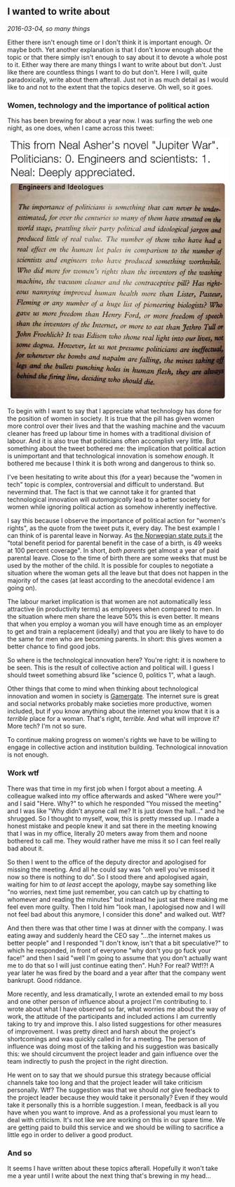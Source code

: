 
## I wanted to write about

_2016-03-04, so many things_

Either there isn't enough time or I don't think it is important enough. Or maybe both. Yet another explanation is that I don't know enough about the topic or that there simply isn't enough to say about it to devote a whole post to it. Either way there are many things I want to write about but don't. Just like there are countless things I want to do but don't. Here I will, quite paradoxically, write about them afterall. Just not in as much detail as I would like to and not to the extent that the topics deserve. Oh well, so it goes.

### Women, technology and the importance of political action

This has been brewing for about a year now. I was surfing the web one night, as one does, when I came across this tweet:

![](https://raw.githubusercontent.com/leondutoit/leondutoit.github.io/master/politics-tech-women-tweet.png)

To begin with I want to say that I appreciate what technology has done for the position of women in society. It is true that the pill has given women more control over their lives and that the washing machine and the vacuum cleaner has freed up labour time in homes with a traditional division of labour. And it is also true that politicians often accomplish very little. But something about the tweet bothered me: the implication that political action is unimportant and that technological innovation is somehow _enough_. It bothered me because I think it is both wrong and dangerous to think so.

I've been hesitating to write about this (for a year) because the "women in tech" topic is complex, controversial and difficult to understand. But nevermind that. The fact is that we cannot take it for granted that technological innovation will _automagically_ lead to a better society for women while ignoring political action as somehow inherently ineffective.

I say this because I observe the importance of political action for "women's rights", as the quote from the tweet puts it, every day. The best example I can think of is parental leave in Norway. As [the Norwegian state puts it](https://www.nav.no/en/Home/Benefits+and+services/Relatert+informasjon/parental-benefit) the "total benefit period for parental benefit in the case of a birth, is 49 weeks at 100 percent coverage". In short, _both parents_ get almost a year of paid parental leave. Close to the time of birth there are some weeks that must be used by the mother of the child. It is possible for couples to negotiate a situation where the woman gets all the leave but that does not happen in the majority of the cases (at least according to the anecdotal evidence I am going on).

The labour market implication is that women are not automatically less attractive (in productivity terms) as employees when compared to men. In the situation where men share the leave 50% this is even better. It means that when you employ a woman you will have enough time as an employer to get and train a replacement (ideally) and that you are likely to have to do the same for men who are becoming parents. In short: this gives women a better chance to find good jobs.

So where is the technological innovation here? You're right: it is nowhere to be seen. This is the result of collective action and political will. I guess I should tweet something absurd like "science 0, politics 1", what a laugh.

Other things that come to mind when thinking about technological innovation and women in society is [Gamergate](https://en.wikipedia.org/wiki/Gamergate_controversy). The internet sure is great and social networks probably make societies more productive, women included, but if you know anything about the internet you know that it is a _terrible_ place for a woman. That's right, _terrible_. And what will improve it? More tech? I'm not so sure.

To continue making progress on women's rights we have to be willing to engage in collective action and institution building. Technological innovation is not enough.

### Work wtf

There was that time in my first job when I forgot about a meeting. A colleague walked into my office afterwards and asked "Where were you?" and I said "Here. Why?" to which he responded "You missed the meeting" and I was like "Why didn't anyone call me? It is just down the hall..." and he shrugged. So I thought to myself, wow, this is pretty messed up. I made a honest mistake and people knew it and sat there in the meeting knowing that I was in my office, literally 20 meters away from them and noone bothered to call me. They would rather have me miss it so I can feel really bad about it.

So then I went to the office of the deputy director and apologised for missing the meeting. And all he could say was "oh well you've missed it now so there is nothing to do". So I stood there and apologised again, waiting for him to _at least_ accept the apology, maybe say something like "no worries, next time just remember, you can catch up by chatting to whomever and reading the minutes" but instead he just sat there making me feel even more guilty. Then I told him "look man, I apologised now and I will not feel bad about this anymore, I consider this done" and walked out. Wtf?

And then there was that other time I was at dinner with the company. I was eating away and suddenly heard the CEO say "...the internet makes us better people" and I responded "I don't know, isn't that a bit speculative?" to which he responded, in front of everyone "why don't you go fuck your face!" and then I said "well I'm going to assume that you don't actually want me to do that so I will just continue eating then". Huh? For real? Wtf!?! A year later he was fired by the board and a year after that the company went bankrupt. Good riddance.

More recently, and less dramatically, I wrote an extended email to my boss and one other person of influence about a project I'm contributing to. I wrote about what I have observed so far, what worries me about the way of work, the attitude of the participants and included actions I am currently taking to try and improve this. I also listed suggestions for other measures of improvement. I was pretty direct and harsh about the project's shortcomings and was quickly called in for a meeting. The person of influence was doing most of the talking and his suggestion was basically this: we should circumvent the project leader and gain influence over the team indirectly to push the project in the right direction.

He went on to say that we should pursue this strategy because official channels take too long and that the project leader will take criticism personally. Wtf? The suggestion was that we should _not_ give feedback to the project leader because they would take it personally? Even if they would take it personally this is a horrible suggestion. I mean, feedback is all you have when you want to improve. And as a professional you must learn to deal with criticism. It's not like we are working on this in our spare time. We are getting paid to build this service and we should be willing to sacrifice a little ego in order to deliver a good product.

### And so

It seems I have written about these topics afterall. Hopefully it won't take me a year until I write about the next thing that's brewing in my head...
